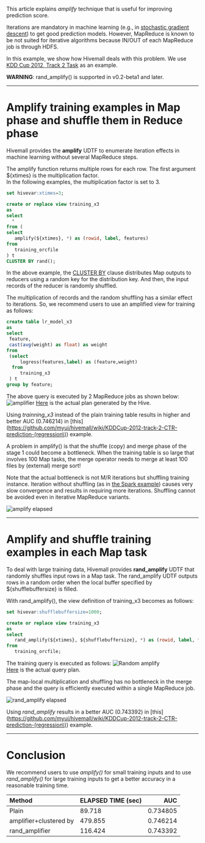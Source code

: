 <!-- 
  Hivemall: Hive scalable Machine Learning Library
  
  Licensed under the Apache License, Version 2.0 (the "License");
  you may not use this file except in compliance with the License.
  You may obtain a copy of the License at
  
          http://www.apache.org/licenses/LICENSE-2.0
          
  Unless required by applicable law or agreed to in writing, software
  distributed under the License is distributed on an "AS IS" BASIS,
  WITHOUT WARRANTIES OR CONDITIONS OF ANY KIND, either express or implied.
  See the License for the specific language governing permissions and
  limitations under the License.
-->

This article explains *amplify* technique that is useful for improving prediction score.

Iterations are mandatory in machine learning (e.g., in [stochastic gradient descent](http://en.wikipedia.org/wiki/Stochastic_gradient_descent)) to get good prediction models. However, MapReduce is known to be not suited for iterative algorithms because IN/OUT of each MapReduce job is through HDFS.

In this example, we show how Hivemall deals with this problem. We use [KDD Cup 2012, Track 2 Task](https://github.com/myui/hivemall/wiki/KDDCup-2012-track-2-CTR-prediction-dataset) as an example.

**WARNING**: rand_amplify() is supported in v0.2-beta1 and later.

---
# Amplify training examples in Map phase and shuffle them in Reduce phase
Hivemall provides the **amplify** UDTF to enumerate iteration effects in machine learning without several MapReduce steps. 

The amplify function returns multiple rows for each row.
The first argument ${xtimes} is the multiplication factor.  
In the following examples, the multiplication factor is set to 3.

```sql
set hivevar:xtimes=3;

create or replace view training_x3
as
select 
  * 
from (
select
   amplify(${xtimes}, *) as (rowid, label, features)
from  
   training_orcfile
) t
CLUSTER BY rand();
```

In the above example, the  [CLUSTER BY](https://cwiki.apache.org/confluence/display/Hive/LanguageManual+SortBy#LanguageManualSortBy-SyntaxofClusterByandDistributeBy) clause distributes Map outputs to reducers using a random key for the distribution key. And then, the input records of the reducer is randomly shuffled.

The multiplication of records and  the random shuffling has a similar effect to iterations.
So, we recommend users to use an amplified view for training as follows:

```sql
create table lr_model_x3 
as
select 
 feature,
 cast(avg(weight) as float) as weight
from 
 (select 
     logress(features,label) as (feature,weight)
  from 
     training_x3
 ) t 
group by feature;
```

The above query is executed by 2 MapReduce jobs as shown below:
![amplifier](https://dl.dropboxusercontent.com/u/13123103/hivemall/amplify.png)
[Here](https://dl.dropboxusercontent.com/u/13123103/hivemall/amplify_plan.txt) is the actual plan generated by the Hive.

Using *trainning_x3*  instead of the plain training table results in higher and better AUC (0.746214) in [this](https://github.com/myui/hivemall/wiki/KDDCup-2012-track-2-CTR-prediction-(regression\)) example.

A problem in amplify() is that the shuffle (copy) and merge phase of the stage 1 could become a bottleneck.
When the training table is so large that involves 100 Map tasks, the merge operator needs to merge at least 100 files by (external) merge sort! 

Note that the actual bottleneck is not M/R iterations but shuffling training instance. Iteration without shuffling (as in [the Spark example](http://spark.incubator.apache.org/examples.html)) causes very slow convergence and results in requiring more iterations. Shuffling cannot be avoided even in iterative MapReduce variants.

![amplify elapsed](https://dl.dropboxusercontent.com/u/13123103/hivemall/amplify_elapsed.png)

---
# Amplify and shuffle training examples in each Map task

To deal with large training data, Hivemall provides **rand_amplify** UDTF that randomly shuffles input rows in a Map task.
The rand_amplify UDTF outputs rows in a random order when the local buffer specified by ${shufflebuffersize} is filled.

With rand_amplify(), the view definition of training_x3 becomes as follows:
```sql
set hivevar:shufflebuffersize=1000;

create or replace view training_x3
as
select
   rand_amplify(${xtimes}, ${shufflebuffersize}, *) as (rowid, label, features)
from  
   training_orcfile;
```

The training query is executed as follows:
![Random amplify](https://dl.dropboxusercontent.com/u/13123103/hivemall/randamplify.png)  
[Here](https://dl.dropboxusercontent.com/u/13123103/hivemall/randamplify_plan.txt) is the actual query plan.

The map-local multiplication and shuffling has no bottleneck in the merge phase and the query is efficiently executed within a single MapReduce job.

![rand_amplify elapsed ](https://dl.dropboxusercontent.com/u/13123103/hivemall/randamplify_elapsed.png)

Using *rand_amplify* results in a better AUC (0.743392) in [this](https://github.com/myui/hivemall/wiki/KDDCup-2012-track-2-CTR-prediction-(regression\)) example.

---
# Conclusion

We recommend users to use *amplify()* for small training inputs and to use *rand_amplify()* for large training inputs to get a better accuracy in a reasonable training time.

| Method     | ELAPSED TIME (sec) | AUC |
|:-----------|--------------------|----:|
| Plain | 89.718 | 0.734805 |
| amplifier+clustered by | 479.855  | 0.746214 |
| rand_amplifier | 116.424 | 0.743392 |